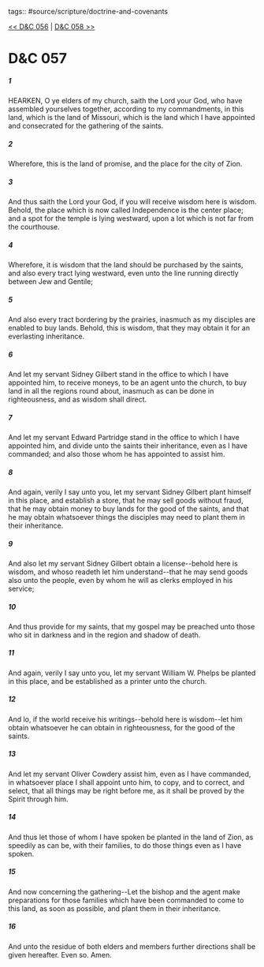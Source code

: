 tags:: #source/scripture/doctrine-and-covenants

[<< D&C 056](source/scripture/doctrine-and-covenants/D&C_056.md) | [D&C 058 >>](source/scripture/doctrine-and-covenants/D&C_058.md)

# D&C 057

##### 1

HEARKEN, O ye elders of my church, saith the Lord your God, who have assembled yourselves together, according to my commandments, in this land, which is the land of Missouri, which is the land which I have appointed and consecrated for the gathering of the saints.

##### 2

Wherefore, this is the land of promise, and the place for the city of Zion.

##### 3

And thus saith the Lord your God, if you will receive wisdom here is wisdom. Behold, the place which is now called Independence is the center place; and a spot for the temple is lying westward, upon a lot which is not far from the courthouse.

##### 4

Wherefore, it is wisdom that the land should be purchased by the saints, and also every tract lying westward, even unto the line running directly between Jew and Gentile;

##### 5

And also every tract bordering by the prairies, inasmuch as my disciples are enabled to buy lands. Behold, this is wisdom, that they may obtain it for an everlasting inheritance.

##### 6

And let my servant Sidney Gilbert stand in the office to which I have appointed him, to receive moneys, to be an agent unto the church, to buy land in all the regions round about, inasmuch as can be done in righteousness, and as wisdom shall direct.

##### 7

And let my servant Edward Partridge stand in the office to which I have appointed him, and divide unto the saints their inheritance, even as I have commanded; and also those whom he has appointed to assist him.

##### 8

And again, verily I say unto you, let my servant Sidney Gilbert plant himself in this place, and establish a store, that he may sell goods without fraud, that he may obtain money to buy lands for the good of the saints, and that he may obtain whatsoever things the disciples may need to plant them in their inheritance.

##### 9

And also let my servant Sidney Gilbert obtain a license--behold here is wisdom, and whoso readeth let him understand--that he may send goods also unto the people, even by whom he will as clerks employed in his service;

##### 10

And thus provide for my saints, that my gospel may be preached unto those who sit in darkness and in the region and shadow of death.

##### 11

And again, verily I say unto you, let my servant William W. Phelps be planted in this place, and be established as a printer unto the church.

##### 12

And lo, if the world receive his writings--behold here is wisdom--let him obtain whatsoever he can obtain in righteousness, for the good of the saints.

##### 13

And let my servant Oliver Cowdery assist him, even as I have commanded, in whatsoever place I shall appoint unto him, to copy, and to correct, and select, that all things may be right before me, as it shall be proved by the Spirit through him.

##### 14

And thus let those of whom I have spoken be planted in the land of Zion, as speedily as can be, with their families, to do those things even as I have spoken.

##### 15

And now concerning the gathering--Let the bishop and the agent make preparations for those families which have been commanded to come to this land, as soon as possible, and plant them in their inheritance.

##### 16

And unto the residue of both elders and members further directions shall be given hereafter. Even so. Amen.
